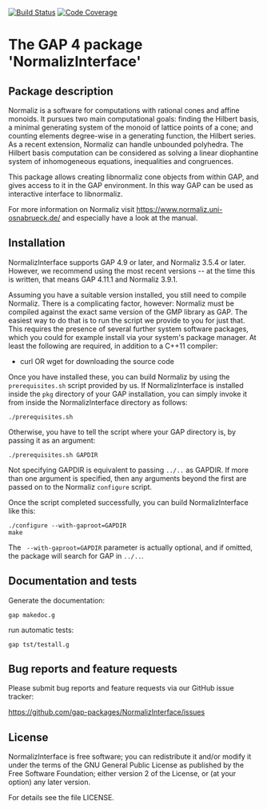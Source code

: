 [![Build Status](https://github.com/gap-packages/NormalizInterface/workflows/CI/badge.svg?branch=master)](https://github.com/gap-packages/NormalizInterface/actions?query=workflow%3ACI+branch%3Amaster)
[![Code Coverage](https://codecov.io/github/gap-packages/NormalizInterface/coverage.svg?branch=master&token=)](https://codecov.io/gh/gap-packages/NormalizInterface)

# The GAP 4 package 'NormalizInterface'

## Package description

Normaliz is a software for computations with rational cones and affine
monoids. It pursues two main computational goals: finding the Hilbert
basis, a minimal generating system of the monoid of lattice points of a
cone; and counting elements degree-wise in a generating function, the
Hilbert series.
As a recent extension, Normaliz can handle unbounded polyhedra. The
Hilbert basis computation can be considered as solving a linear
diophantine system of inhomogeneous equations, inequalities and
congruences.

This package allows creating libnormaliz cone objects from within GAP,
and gives access to it in the GAP environment. In this way GAP can be
used as interactive interface to libnormaliz.

For more information on Normaliz visit
<https://www.normaliz.uni-osnabrueck.de/>
and especially have a look at the manual.


## Installation

NormalizInterface supports GAP 4.9 or later, and Normaliz 3.5.4 or later.
However, we recommend using the most recent versions -- at the time this
is written, that means GAP 4.11.1 and Normaliz 3.9.1.

Assuming you have a suitable version installed, you still need to
compile Normaliz. There is a complicating factor, however: Normaliz
must be compiled against the exact same version of the GMP library
as GAP. The easiest way to do that is to run the script we provide
to you for just that.  This requires the presence of several further
system software packages, which you could for example install via
your system's package manager. At least the following are required,
in addition to a C++11 compiler:

 * curl OR wget for downloading the source code

Once you have installed these, you can build Normaliz by using the
`prerequisites.sh` script provided by us. If NormalizInterface is
installed inside the `pkg` directory of your GAP installation, you
can simply invoke it from inside the NormalizInterface directory as
follows:

    ./prerequisites.sh

Otherwise, you have to tell the script where your GAP directory is,
by passing it as an argument:

    ./prerequisites.sh GAPDIR

Not specifying GAPDIR is equivalent to passing `../..` as GAPDIR. If
more than one argument is specified, then any arguments beyond the
first are passed on to the Normaliz `configure` script.

Once the script completed successfully, you can build NormalizInterface
like this:

    ./configure --with-gaproot=GAPDIR
    make

The ` --with-gaproot=GAPDIR` parameter is actually optional, and if omitted,
the package will search for GAP in `../..`.


## Documentation and tests

Generate the documentation:

    gap makedoc.g

run automatic tests:

    gap tst/testall.g


## Bug reports and feature requests

Please submit bug reports and feature requests via our GitHub issue tracker:

  <https://github.com/gap-packages/NormalizInterface/issues>


## License

NormalizInterface is free software; you can redistribute it and/or modify
it under the terms of the GNU General Public License as published by
the Free Software Foundation; either version 2 of the License, or
(at your option) any later version.

For details see the file LICENSE.
